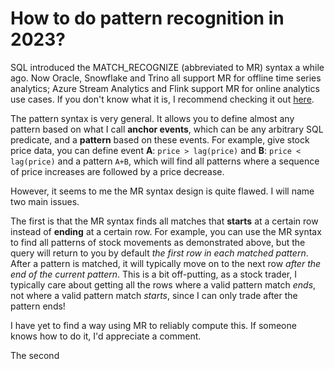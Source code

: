 # How to do pattern recognition in 2023?
SQL introduced the MATCH_RECOGNIZE (abbreviated to MR) syntax a while ago. Now Oracle, Snowflake and Trino all support MR for offline time series analytics; Azure Stream Analytics and Flink support MR for online analytics use cases. If you don't know what it is, I recommend checking it out [here](https://docs.snowflake.com/en/sql-reference/constructs/match_recognize#troubleshooting).

The pattern syntax is very general. It allows you to define almost any pattern based on what I call **anchor events**, which can be any arbitrary SQL predicate, and a **pattern** based on these events. For example, give stock price data, you can define event **A**: `price > lag(price)` and **B**: `price < lag(price)` and a pattern `A+B`, which will find all patterns where a sequence of price increases are followed by a price decrease. 

However, it seems to me the MR syntax design is quite flawed. I will name two main issues. 

The first is that the MR syntax finds all matches that **starts** at a certain row instead of **ending** at a certain row. For example, you can use the MR syntax to find all patterns of stock movements as demonstrated above, but the query will return to you by default *the first row in each matched pattern*. After a pattern is matched, it will typically move on to the next row *after the end of the current pattern*. This is a bit off-putting, as a stock trader, I typically care about getting all the rows where a valid pattern match *ends*, not where a valid pattern match *starts*, since I can only trade after the pattern ends!

I have yet to find a way using MR to reliably compute this. If someone knows how to do it, I'd appreciate a comment. 

The second 
